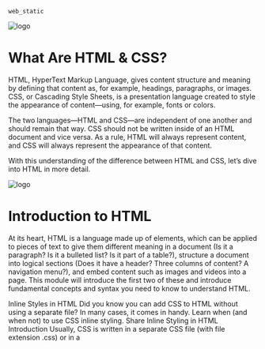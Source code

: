 ``````
web_static
``````
![logo](https://s3.amazonaws.com/intranet-projects-files/concepts/74/hbnb_step1.png)

# What Are HTML & CSS?
HTML, HyperText Markup Language, gives content structure and meaning by defining that content as, for example, headings, paragraphs, or images. CSS, or Cascading Style Sheets, is a presentation language created to style the appearance of content—using, for example, fonts or colors.

The two languages—HTML and CSS—are independent of one another and should remain that way. CSS should not be written inside of an HTML document and vice versa. As a rule, HTML will always represent content, and CSS will always represent the appearance of that content.

With this understanding of the difference between HTML and CSS, let’s dive into HTML in more detail.

![logo](https://cdn4.buysellads.net/uu/1/110298/1643812188-Auth0-Developer-Survey-_260x200_.png)

# Introduction to HTML
At its heart, HTML is a language made up of elements, which can be applied to pieces of text to give them different meaning in a document (Is it a paragraph? Is it a bulleted list? Is it part of a table?), structure a document into logical sections (Does it have a header? Three columns of content? A navigation menu?), and embed content such as images and videos into a page. This module will introduce the first two of these and introduce fundamental concepts and syntax you need to know to understand HTML.

Inline Styles in HTML
Did you know you can add CSS to HTML without using a separate file? In many cases, it comes in handy. Learn when (and when not) to use CSS inline styling.
Share
Inline Styling in HTML
Introduction
Usually, CSS is written in a separate CSS file (with file extension .css) or in a <style> tag inside of the <head> tag, but there is a third place which is also valid. The third place you can write CSS is inside of an HTML tag, using the style attribute. When CSS is written using the style attribute, it’s called an “inline style”. In general, this is not considered a best practice. However, there are times when inline styles are the right (or only) choice.

Inline Style Syntax
Inline styles look and operate much like CSS, with a few differences. Inline styles directly affect the tag they are written in, without the use of selectors. Here’s a basic HTML page using inline styles:

<!DOCTYPE html>
<html>
  <head>
    <title>Playing with Inline Styles</title>
  </head>
  <body>
    <p style="color:blue;font-size:46px;">
      I'm a big, blue, <strong>strong</strong> paragraph
    </p>
  </body>
</html>

The p tag with the inline style attribute is the focus here:

<p style="color: blue; font-size: 46px;">

The style attribute is just like any other HTML attribute. It goes inside the element’s beginning tag, right after the tag name. The attribute starts with style, followed by an equals sign, =, and then finally uses double quotes, "", which contain the value of the attribute.

In our case, the value of the style attribute will be CSS property-value pairs: "property: value;". You can have as many property value pairs as you want. Unlike normal CSS syntax, inline styling does not use selectors or curly braces. Don’t forget to include the semicolon ; after each pair!

Inline styles are not so different from the other ways you can write CSS. For example, the inline style above is almost like the following CSS rule:
``````
p {
  color: blue;
  font-size: 46px;
}
``````
The rule above works the same way as our inline style does, except for one thing. This rule will affect every p on the page, whereas the inline style will affect only the <p> it’s written in.

Cascading works the same way, however, so the <strong> element inside the <p> will be blue with big text regardless of whether you decide to use inline styling or CSS rules.

When to Use Inline CSS in HTML
Professional web developers do not use inline styles often, but there are times when they are important to understand or necessary to use. Here are a few places you may see inline styles:

HTML e-mail
Older websites
CMS content (e.g. WordPress, Drupal)
Dynamic content (i.e. HTML created or changed by JavaScript)
Emails often include HTML content. When you receive a fancy looking e-mail, it is either one big image file or it is an HTML e-mail. You can craft HTML e-mails yourself, but they can be tricky. The HTML viewers in email clients are not standardized, and most of them do not allow <style> tags. For this reason, HTML e-mail often contain lots of inline styles. Some of the styles included may be archaic, to support older e-mail-viewing clients.

Another time you will see inline styles is on dynamic websites that use JavaScript. Often, JavaScript scripts will add inline styles to HTML. For example, a common way to hide a dialog box is to add the inline style display: none;.

When Not to Use Inline CSS in HTML
As mentioned before, web developers do not often use inline styles when creating web pages, for many reasons. The reasons include “semantic markup”, maintainability, reusability, and scalability.

Semantic Markup
HTML is meant for conveying structured information. CSS is built to style that structured information. When inline styles are used, this clear separation between structured information and styling is blurred. By separating the CSS from the HTML, the markup can be semantic, which means that it can convey as much meaning as possible without being muddled by visual effects.

For example, the article you are currently reading is written in HTML, separated into headings <h1> and paragraphs <p>(and the text inside those tags). This article also has specific font sizes, line spacing, and colors, but those aspects affect only the visual presentation. By keeping the markup as semantic as possible, the article’s content can be quickly edited without being distracted by aesthetics.

Additionally, it is possible to misuse HTML elements by overriding their CSS. There are many programs that interpret HTML without “looking” at it through a human eye, like screen readers and search engines. For example, the <blockquote> tag is intended to contain a block quote, but through CSS, it’s possible to make <blockquote> tags visually appear as headings. A person looking at your website through a browser would only see headings. A screen reader for sight impaired individuals, on the other hand, may read your headings as if they were quotations, which could be very confusing for sight impaired people! This problem can be created with any CSS, not just inline styles, but it is worth mentioning here. Always look for the right tag for the job before using CSS.

Maintainability, Reusability and Scalability
Because inline styles only affect the tag they are written in, it can be hard to make changes. If you have written the same style 20 times in 20 different <div> tags, you must edit each of those places whenever you want to make a trivial change. This can be exhausting! By using a single CSS rule in a <style> tag or a separate CSS file, you would only need to change it in one place.

You gain the most flexibility and power by putting your CSS in a separate CSS file. If you <link> to that CSS file on more than one HTML page, you can reuse the same stylesheet for multiple pages. If you want a consistent style across your whole website, this is the way to go. When you want to make a change, you will only need to make the change in one file, and it will be seen in each linked page.

Other types of CSS
As we mentioned, there are two other styles of implementing CSS: internal and external. Internal CSS (or embedded CSS) is added to the <head> section of an HTML document. It’s useful if you’re only stylizing a single page, and it helps keep everything in a single file, but it can also affect loading speeds. External CSS is written in its own separate file, and it’s more popular because it can style multiple pages.

Conclusion
Sometimes, inline styles are necessary. If you are building a web page by hand, however, you should avoid them whenever possible. Using a separate CSS file is the most powerful and flexible method.

Other resources
W3.org inline styles definition
